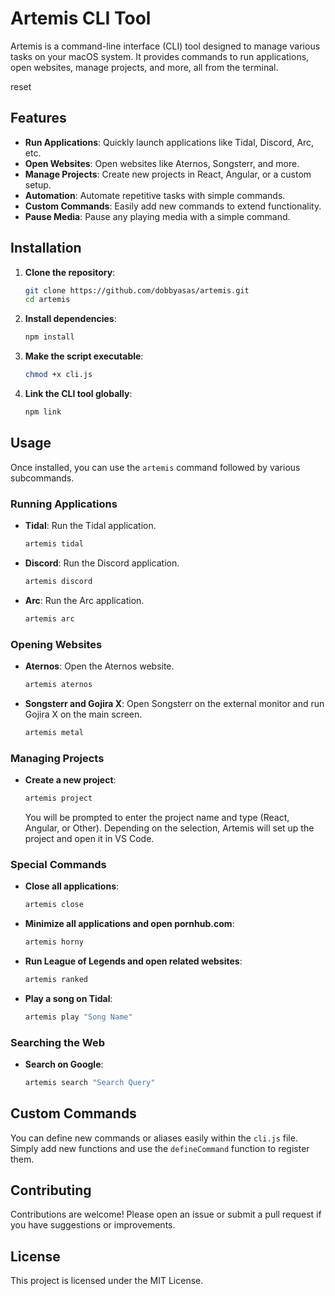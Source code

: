 # Artemis CLI Tool

Artemis is a command-line interface (CLI) tool designed to manage various tasks on your macOS system. It provides commands to run applications, open websites, manage projects, and more, all from the terminal.

reset

## Features

- **Run Applications**: Quickly launch applications like Tidal, Discord, Arc, etc.
- **Open Websites**: Open websites like Aternos, Songsterr, and more.
- **Manage Projects**: Create new projects in React, Angular, or a custom setup.
- **Automation**: Automate repetitive tasks with simple commands.
- **Custom Commands**: Easily add new commands to extend functionality.
- **Pause Media**: Pause any playing media with a simple command.

## Installation

1. **Clone the repository**:
    ```sh
    git clone https://github.com/dobbyasas/artemis.git
    cd artemis
    ```

2. **Install dependencies**:
    ```sh
    npm install
    ```

3. **Make the script executable**:
    ```sh
    chmod +x cli.js
    ```

4. **Link the CLI tool globally**:
    ```sh
    npm link
    ```

## Usage

Once installed, you can use the `artemis` command followed by various subcommands.

### Running Applications

- **Tidal**: Run the Tidal application.
    ```sh
    artemis tidal
    ```

- **Discord**: Run the Discord application.
    ```sh
    artemis discord
    ```

- **Arc**: Run the Arc application.
    ```sh
    artemis arc
    ```

### Opening Websites

- **Aternos**: Open the Aternos website.
    ```sh
    artemis aternos
    ```

- **Songsterr and Gojira X**: Open Songsterr on the external monitor and run Gojira X on the main screen.
    ```sh
    artemis metal
    ```

### Managing Projects

- **Create a new project**:
    ```sh
    artemis project
    ```

    You will be prompted to enter the project name and type (React, Angular, or Other). Depending on the selection, Artemis will set up the project and open it in VS Code.

### Special Commands

- **Close all applications**:
    ```sh
    artemis close
    ```

- **Minimize all applications and open pornhub.com**:
    ```sh
    artemis horny
    ```

- **Run League of Legends and open related websites**:
    ```sh
    artemis ranked
    ```

- **Play a song on Tidal**:
    ```sh
    artemis play "Song Name"
    ```

### Searching the Web

- **Search on Google**:
    ```sh
    artemis search "Search Query"
    ```

## Custom Commands

You can define new commands or aliases easily within the `cli.js` file. Simply add new functions and use the `defineCommand` function to register them.

## Contributing

Contributions are welcome! Please open an issue or submit a pull request if you have suggestions or improvements.

## License

This project is licensed under the MIT License.
